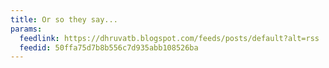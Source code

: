```yaml
---
title: Or so they say...
params:
  feedlink: https://dhruvatb.blogspot.com/feeds/posts/default?alt=rss
  feedid: 50ffa75d7b8b556c7d935abb108526ba
---
```

